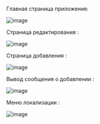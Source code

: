 Главная страница приложения:

![image](https://github.com/krissstyu02/WeekPlan/assets/94697684/93e7a639-4c59-45a4-b74e-9af615e6ed6f)

Страница редактирования :

![image](https://github.com/krissstyu02/WeekPlan/assets/94697684/615f86a1-7942-42f7-9372-755ae46384b7)

Страница добавления :

![image](https://github.com/krissstyu02/WeekPlan/assets/94697684/47e4ac0e-33f2-42da-a41c-c2c0038affcb)

Вывод сообщения о  добавлении :

![image](https://github.com/krissstyu02/WeekPlan/assets/94697684/6611e5a3-48c8-461a-a2f7-3b6d28841a1b)

Меню локализации :

![image](https://github.com/krissstyu02/WeekPlan/assets/94697684/bfda6c40-3bc9-487a-8336-d12386b88e4f)


 

